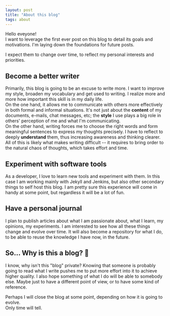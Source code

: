 ```yaml
---
layout: post
title: "About this blog"
tags: about
---
```


Hello eveyone!  
I want to leverage the first ever post on this blog to detail its goals and motivations.
I'm laying down the foundations for future posts.

I expect them to change over time, to reflect my personal interests and priorities.

## Become a better writer
Primarily, this blog is going to be an excuse to write more. I want to improve my style, broaden my vocabulary and get used to writing.
I realize more and more how important this skill is in my daily life.  
On the one hand, it allows me to communicate with others more effectively in both formal and informal situations.
It's not just about the **content** of my documents, e-mails, chat messages, etc; the **style** I use plays a big role in others' perception of me and what I'm communicating.  
On the other hand, writing forces me to choose the right words and form meaningful sentences to express my thoughts precisely.
I have to reflect to deeply **understand** them, thus increasing awareness and thinking clearer.
All of this is likely what makes writing difficult -- it requires to bring order to the natural chaos of thoughts, which takes effort and time.

## Experiment with software tools
As a developer, I love to learn new tools and experiment with them.
In this case I am working mainly with Jekyll and Jenkins, but also other secondary things to self host this blog.
I am pretty sure this experience will come in handy at some point, but regardless it will be a lot of fun.

## Have a personal journal
I plan to publish articles about what I am passionate about, what I learn, my opinions, my experiments.
I am interested to see how all these things change and evolve over time.
It will also become a repository for what I do, to be able to reuse the knowledge I have now, in the future.

## So... Why is this a blog? :thinking:
I know, why isn't this "blog" private?
Knowing that someone is probably going to read what I write pushes me to put more effort into it to achieve higher quality.
I also hope something of what I do will be able to somebody else.
Maybe just to have a different point of view, or to have some kind of reference.

Perhaps I will close the blog at some point, depending on how it is going to evolve.  
Only time will tell.
